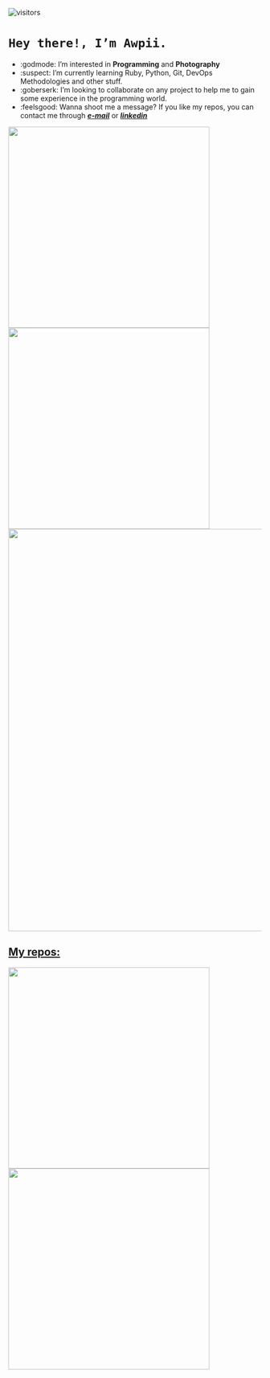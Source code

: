 ![visitors](https://visitor-badge.glitch.me/badge?page_id=Awpii.Awpii)
# ```Hey there!, I’m Awpii.```

* :godmode: I’m interested in **Programming** and **Photography**
* :suspect: I’m currently learning Ruby, Python, Git, DevOps Methodologies and other stuff.
* :goberserk: I’m looking to collaborate on any project to help me to gain some experience in the programming world.
* :feelsgood: Wanna shoot me a message? If you like my repos, you can contact me through _**[e-mail](mailto:awpii@vivaldi.net)**_ or _**[linkedin](https://www.linkedin.com/in/marcoadiiorio/)**_

  
<p align="left">
  <a href="https://github.com/Awpii"><img width="400" src="https://github-readme-stats.vercel.app/api?username=Awpii&show_icons=true&theme=radical">
  <a href="https://github.com/Awpii"><img width="400" src="https://github-readme-stats.vercel.app/api/top-langs/?username=Awpii&hide=scss,css,shell&langs_count=10&layout=compact&theme=radical">
  <a href="https://github.com/Awpii"><img width="800" src="https://github-profile-trophy.vercel.app/?username=Awpii&row=1&column=5&theme=radical">
</p>

## My repos:

<p align="left">
  <a href="https://github.com/Awpii/Alarm-Check-Mod-Fix-"><img width="400" src="https://github-readme-stats.vercel.app/api/pin/?username=Awpii&repo=Alarm-Check-Mod-Fix-&langs_count=5&theme=radical">
  <a href="https://github.com/Awpii/pythontest"><img width="400" src="https://github-readme-stats.vercel.app/api/pin/?username=Awpii&card_height=300&&repo=pythontest&langs_count=5&layout=compact&theme=radical">
</p>
<!---
Awpii/Awpii is a ✨ special ✨ repository because its `README.md` (this file) appears on your GitHub profile.
You can click the Preview link to take a look at your changes..
--->
